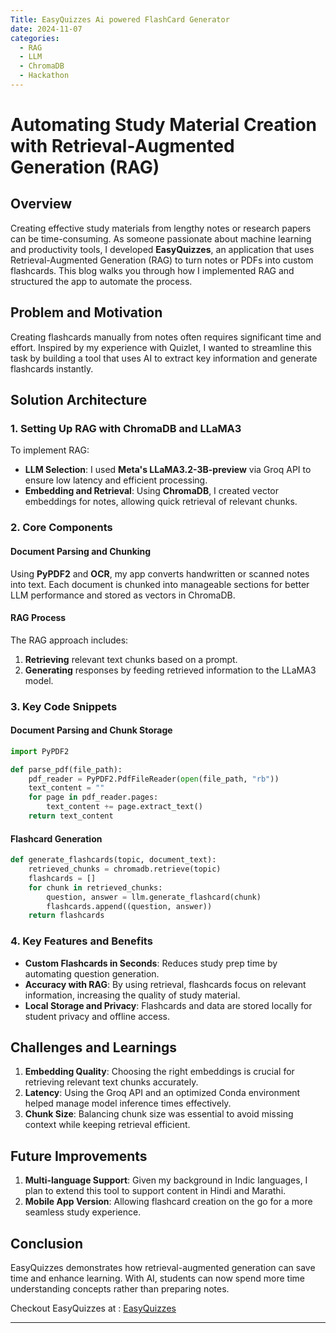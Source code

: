 ```yaml
---
Title: EasyQuizzes Ai powered FlashCard Generator
date: 2024-11-07
categories:
  - RAG
  - LLM
  - ChromaDB
  - Hackathon
---
```


# Automating Study Material Creation with Retrieval-Augmented Generation (RAG)

## Overview
Creating effective study materials from lengthy notes or research papers can be time-consuming. As someone passionate about machine learning and productivity tools, I developed **EasyQuizzes**, an application that uses Retrieval-Augmented Generation (RAG) to turn notes or PDFs into custom flashcards. This blog walks you through how I implemented RAG and structured the app to automate the process.

## Problem and Motivation
Creating flashcards manually from notes often requires significant time and effort. Inspired by my experience with Quizlet, I wanted to streamline this task by building a tool that uses AI to extract key information and generate flashcards instantly.

## Solution Architecture

### 1. Setting Up RAG with ChromaDB and LLaMA3
To implement RAG:
- **LLM Selection**: I used **Meta's LLaMA3.2-3B-preview** via Groq API to ensure low latency and efficient processing.
- **Embedding and Retrieval**: Using **ChromaDB**, I created vector embeddings for notes, allowing quick retrieval of relevant chunks.
  
### 2. Core Components
#### Document Parsing and Chunking
Using **PyPDF2** and **OCR**, my app converts handwritten or scanned notes into text. Each document is chunked into manageable sections for better LLM performance and stored as vectors in ChromaDB.

#### RAG Process
The RAG approach includes:
1. **Retrieving** relevant text chunks based on a prompt.
2. **Generating** responses by feeding retrieved information to the LLaMA3 model.

### 3. Key Code Snippets

#### Document Parsing and Chunk Storage
```python
import PyPDF2

def parse_pdf(file_path):
    pdf_reader = PyPDF2.PdfFileReader(open(file_path, "rb"))
    text_content = ""
    for page in pdf_reader.pages:
        text_content += page.extract_text()
    return text_content
```

#### Flashcard Generation
```python
def generate_flashcards(topic, document_text):
    retrieved_chunks = chromadb.retrieve(topic)
    flashcards = []
    for chunk in retrieved_chunks:
        question, answer = llm.generate_flashcard(chunk)
        flashcards.append((question, answer))
    return flashcards
```

### 4. Key Features and Benefits
- **Custom Flashcards in Seconds**: Reduces study prep time by automating question generation.
- **Accuracy with RAG**: By using retrieval, flashcards focus on relevant information, increasing the quality of study material.
- **Local Storage and Privacy**: Flashcards and data are stored locally for student privacy and offline access.

## Challenges and Learnings
1. **Embedding Quality**: Choosing the right embeddings is crucial for retrieving relevant text chunks accurately.
2. **Latency**: Using the Groq API and an optimized Conda environment helped manage model inference times effectively.
3. **Chunk Size**: Balancing chunk size was essential to avoid missing context while keeping retrieval efficient.

## Future Improvements
1. **Multi-language Support**: Given my background in Indic languages, I plan to extend this tool to support content in Hindi and Marathi.
2. **Mobile App Version**: Allowing flashcard creation on the go for a more seamless study experience.

## Conclusion
EasyQuizzes demonstrates how retrieval-augmented generation can save time and enhance learning. With AI, students can now spend more time understanding concepts rather than preparing notes.

Checkout EasyQuizzes at : [EasyQuizzes](https://github.com/Atharva2099/EasyQuizzes)

---

